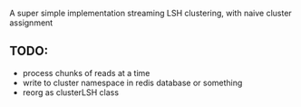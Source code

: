 A super simple implementation streaming LSH clustering, with naive cluster assignment

## TODO:
* process chunks of reads at a time
* write to cluster namespace in redis database or something
* reorg as clusterLSH class
